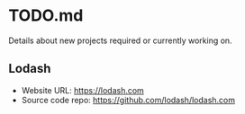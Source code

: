 # TODO.md

Details about new projects required or currently working on.

## Lodash

* Website URL: https://lodash.com
* Source code repo: https://github.com/lodash/lodash.com

